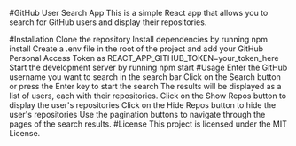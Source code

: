 #GitHub User Search App
This is a simple React app that allows you to search for GitHub users and display their repositories.

#Installation
Clone the repository
Install dependencies by running npm install
Create a .env file in the root of the project and add your GitHub Personal Access Token as REACT_APP_GITHUB_TOKEN=your_token_here
Start the development server by running npm start
#Usage
Enter the GitHub username you want to search in the search bar
Click on the Search button or press the Enter key to start the search
The results will be displayed as a list of users, each with their repositories.
Click on the Show Repos button to display the user's repositories
Click on the Hide Repos button to hide the user's repositories
Use the pagination buttons to navigate through the pages of the search results.
#License
This project is licensed under the MIT License.
